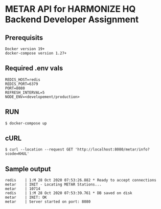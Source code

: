 # **METAR API** for **HARMONIZE HQ** Backend Developer Assignment
## Prerequisits
    Docker version 19+
    docker-compose version 1.27+
## Required .env vals
    REDIS_HOST=redis
    REDIS_PORT=6379
    PORT=8080
    REFRESH_INTERVAL=5
    NODE_ENV=<developement/production> 
## RUN
    $ docker-compose up
## cURL
    $ curl --location --request GET 'http://localhost:8080/metar/info?scode=KHUL'

## Sample output

    redis    | 1:M 28 Oct 2020 07:53:26.882 * Ready to accept connections
    metar    | INIT - Locating METAR Stations...
    metar    | 10714
    redis    | 1:M 28 Oct 2020 07:53:39.761 * DB saved on disk
    metar    | INIT: OK
    metar    | Server started on port: 8080
